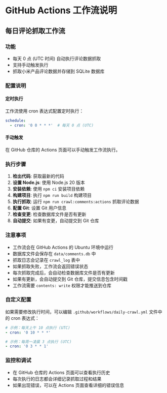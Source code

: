 # GitHub Actions 工作流说明

## 每日评论抓取工作流

### 功能
- 每天 0 点 (UTC 时间) 自动执行评论数据抓取
- 支持手动触发执行
- 抓取小米产品评论数据并存储到 SQLite 数据库

### 配置说明

#### 定时执行
工作流使用 cron 表达式配置定时执行：
```yaml
schedule:
  - cron: '0 0 * * *'  # 每天 0 点 (UTC)
```

#### 手动触发
在 GitHub 仓库的 Actions 页面可以手动触发工作流执行。

### 执行步骤
1. **检出代码**: 获取最新的代码
2. **设置 Node.js**: 使用 Node.js 20 版本
3. **安装依赖**: 使用 `npm ci` 安装项目依赖
4. **构建项目**: 执行 `npm run build` 构建项目
5. **执行抓取**: 运行 `npm run crawl:comments:actions` 抓取评论数据
6. **配置 Git**: 设置 Git 用户信息
7. **检查变更**: 检查数据库文件是否有更新
8. **自动提交**: 如果有变更，自动提交到 Git 仓库

### 注意事项
- 工作流会在 GitHub Actions 的 Ubuntu 环境中运行
- 数据库文件会保存在 `data/comments.db` 中
- 抓取日志会记录在 `crawl_log` 表中
- 如果抓取失败，工作流会返回错误状态
- 每次抓取完成后，会自动检查数据库文件是否有更新
- 如果有更新，会自动提交到 Git 仓库，提交信息包含时间戳
- 工作流需要 `contents: write` 权限才能推送到仓库

### 自定义配置
如果需要修改执行时间，可以编辑 `.github/workflows/daily-crawl.yml` 文件中的 cron 表达式：

```yaml
# 示例：每天上午 10 点执行 (UTC)
- cron: '0 10 * * *'

# 示例：每周一凌晨 3 点执行 (UTC)
- cron: '0 3 * * 1'
```

### 监控和调试
- 在 GitHub 仓库的 Actions 页面可以查看执行历史
- 每次执行的日志都会详细记录抓取过程和结果
- 如果出现错误，可以在 Actions 页面查看详细的错误信息 